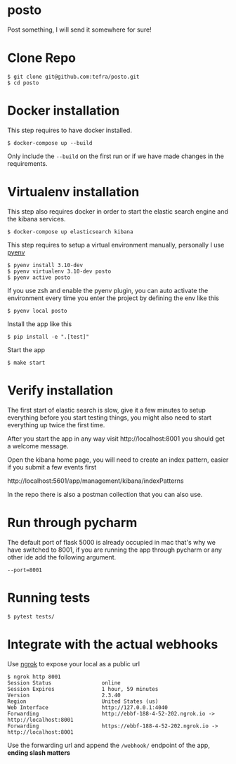 # posto

Post something, I will send it somewhere for sure!

# Clone Repo

```console
$ git clone git@github.com:tefra/posto.git
$ cd posto
```

# Docker installation

This step requires to have docker installed.

```console
$ docker-compose up --build
```

Only include the `--build` on the first run or if we have made changes in the requirements.

# Virtualenv installation

This step also requires docker in order to start the elastic search engine and the kibana services.


```console
$ docker-compose up elasticsearch kibana

```

This step requires to setup a virtual environment manually, personally I use [pyenv](https://github.com/pyenv/pyenv-installer)

```console
$ pyenv install 3.10-dev
$ pyenv virtualenv 3.10-dev posto
$ pyenv active posto
```

If you use zsh and enable the pyenv plugin, you can auto activate the environment every time you enter the project by defining the env like this

```console
$ pyenv local posto
```

Install the app like this

```console
$ pip install -e ".[test]"
```

Start the app

```console
$ make start
```

# Verify installation

The first start of elastic search is slow, give it  a few minutes to setup everything before you
start testing things, you might also need to start everything up twice the first time.

After you start the app in any way visit http://localhost:8001 you should get a welcome message.

Open the kibana home page, you will need to create an index pattern, easier if you submit a few
events first

http://localhost:5601/app/management/kibana/indexPatterns

In the repo there is also a postman collection that you can also use.


# Run through pycharm

The default port of flask 5000 is already occupied in mac that's why we have switched to 8001, if
you are running the app through pycharm or any other ide add the following argument.

```console
--port=8001
```

# Running tests

```console
$ pytest tests/
```

# Integrate with the actual webhooks

Use [ngrok](https://ngrok.com/) to expose your local as a public url

```console
$ ngrok http 8001
Session Status                online
Session Expires               1 hour, 59 minutes
Version                       2.3.40
Region                        United States (us)
Web Interface                 http://127.0.0.1:4040
Forwarding                    http://ebbf-188-4-52-202.ngrok.io -> http://localhost:8001
Forwarding                    https://ebbf-188-4-52-202.ngrok.io -> http://localhost:8001
```


Use the forwarding url and append the `/webhook/` endpoint of the app, **ending slash matters**
